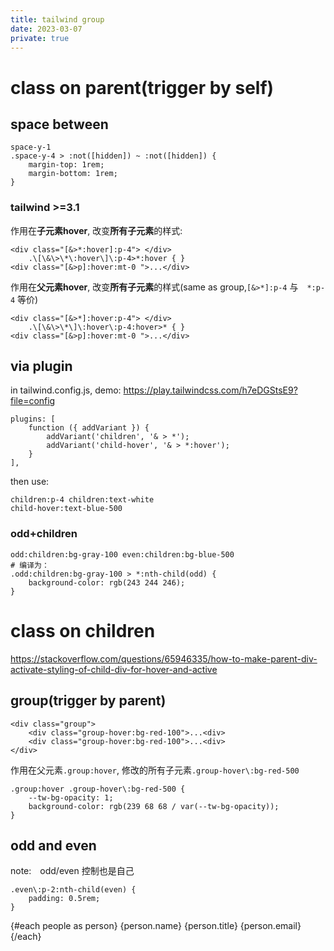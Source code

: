 ```yaml
---
title: tailwind group
date: 2023-03-07
private: true
---
```

# class on parent(trigger by self)
## space between
    space-y-1 
    .space-y-4 > :not([hidden]) ~ :not([hidden]) {
        margin-top: 1rem;
        margin-bottom: 1rem;
    }

### tailwind >=3.1
作用在**子元素hover**, 改变**所有子元素**的样式:

    <div class="[&>*:hover]:p-4"> </div>
        .\[\&\>\*\:hover\]\:p-4>*:hover { }
    <div class="[&>p]:hover:mt-0 ">...</div>

作用在**父元素hover**, 改变**所有子元素**的样式(same as group,`[&>*]:p-4` 与　`*:p-4` 等价)

    <div class="[&>*]:hover:p-4"> </div>
        .\[\&\>\*\]\:hover\:p-4:hover>* { }
    <div class="[&>p]:hover:mt-0 ">...</div>

## via plugin
in tailwind.config.js, demo: https://play.tailwindcss.com/h7eDGStsE9?file=config

    plugins: [
        function ({ addVariant }) {
            addVariant('children', '& > *');
            addVariant('child-hover', '& > *:hover');
        }
    ],

then use:

    children:p-4 children:text-white 
    child-hover:text-blue-500

### odd+children

    odd:children:bg-gray-100 even:children:bg-blue-500
    # 编译为：
    .odd:children:bg-gray-100 > *:nth-child(odd) {
        background-color: rgb(243 244 246);
    }

# class on children
https://stackoverflow.com/questions/65946335/how-to-make-parent-div-activate-styling-of-child-div-for-hover-and-active

## group(trigger by parent)

    <div class="group">
        <div class="group-hover:bg-red-100">...<div>
        <div class="group-hover:bg-red-100">...<div>
    </div>

作用在父元素`.group:hover`, 修改的所有子元素`.group-hover\:bg-red-500`

    .group:hover .group-hover\:bg-red-500 {
        --tw-bg-opacity: 1;
        background-color: rgb(239 68 68 / var(--tw-bg-opacity));
    }

## odd and even
note:　odd/even 控制也是自己

    .even\:p-2:nth-child(even) {
        padding: 0.5rem;
    }

  <tbody>
    {#each people as person}
      <!-- Use a white background for odd rows, and slate-50 for even rows -->
      <tr class="even:p-2 odd:bg-white ">
        <td>{person.name}</td>
        <td>{person.title}</td>
        <td>{person.email}</td>
      </tr>
    {/each}
  </tbody>
